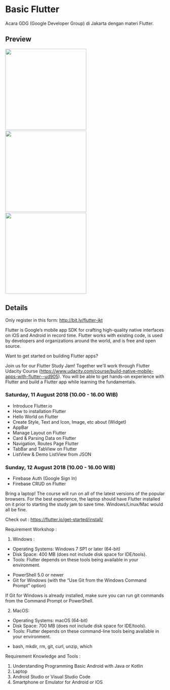 # Basic Flutter
Acara GDG (Google Developer Group) di Jakarta dengan materi Flutter.

## Preview
<img src="https://github.com/omrobbie/flutter-gdg-jakarta-meetup/blob/master/_screenshot/preview1.png" width="256"/> &nbsp;
<img src="https://github.com/omrobbie/flutter-gdg-jakarta-meetup/blob/master/_screenshot/preview2.png" width="256"/> &nbsp;
<img src="https://github.com/omrobbie/flutter-gdg-jakarta-meetup/blob/master/_screenshot/preview3.png" width="256"/> &nbsp;

## Details

Only register in this form: http://bit.ly/flutter-jkt

Flutter is Google’s mobile app SDK for crafting high-quality native interfaces on iOS and Android in record time. Flutter works with existing code, is used by developers and organizations around the world, and is free and open source.

Want to get started on building Flutter apps?

Join us for our Flutter Study Jam! Together we'll work through Flutter Udacity Course (https://www.udacity.com/course/build-native-mobile-apps-with-flutter--ud905). You will be able to get hands-on experience with Flutter and build a Flutter app while learning the fundamentals.

### Saturday, 11 August 2018 (10.00 - 16.00 WIB)
* Introduce Flutter.io
* How to installation Flutter
* Hello World on Flutter
* Create Style, Text and Icon, Image, etc about (Widget)
* AppBar
* Manage Layout on Flutter
* Card & Parsing Data on Flutter
* Navigation, Routes Page Flutter
* TabBar and TabView on Flutter
* ListView & Demo ListView from JSON

### Sunday, 12 August 2018 (10.00 - 16.00 WIB)
* Firebase Auth (Google Sign In)
* Firebase CRUD on Flutter

Bring a laptop! The course will run on all of the latest versions of the popular browsers. For the best experience, the laptop should have Flutter installed on it prior to starting the study jam to save time. Windows/Linux/Mac would all be fine.

Check out : https://flutter.io/get-started/install/

Requirement Workshop :
1. Windows :
* Operating Systems: Windows 7 SP1 or later (64-bit)
* Disk Space: 400 MB (does not include disk space for IDE/tools).
* Tools: Flutter depends on these tools being available in your environment.
- PowerShell 5.0 or newer
- Git for Windows (with the “Use Git from the Windows Command Prompt” option)

If Git for Windows is already installed, make sure you can run git commands from the Command Prompt or PowerShell.

2. MacOS:
* Operating Systems: macOS (64-bit)
* Disk Space: 700 MB (does not include disk space for IDE/tools).
* Tools: Flutter depends on these command-line tools being available in your environment.
- bash, mkdir, rm, git, curl, unzip, which

Requirement Knowledge and Tools :
1. Understanding Programming Basic Android with Java or Kotlin
2. Laptop
3. Android Studio or Visual Studio Code
4. Smartphone or Emulator for Android or IOS
